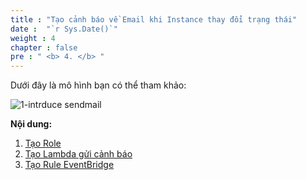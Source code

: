 ```yaml
---
title : "Tạo cảnh báo về Email khi Instance thay đổi trạng thái"
date :  "`r Sys.Date()`" 
weight : 4
chapter : false
pre : " <b> 4. </b> "
---
```

Dưới đây là mô hình bạn có thể tham khảo:

![1-intrduce sendmail](/aws-fcj-workshop01/images/1-introduce/Workshop01-EC2SendMail.png?width=50pc)

**Nội dung:**
1. [Tạo Role](4.1-createrolesendmail/)
2. [Tạo Lambda gửi cảnh báo](4.2-createlambdadendmail/)
3. [Tạo Rule EventBridge](4.3-createruleetateec2/)
